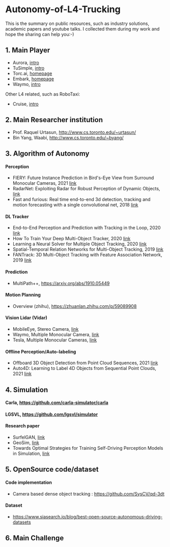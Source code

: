 # Autonomy-of-L4-Trucking
This is the summary on public resources, such as industry solutions, academic papers and youtube talks. I collected them during my work and hope the sharing can help you:-)

## 1. Main Player
- Aurora, [intro](https://www.youtube.com/watch?v=EOhR_RIKmEI)
- TuSimple, [intro](https://www.youtube.com/watch?v=zM7oGhEq2Jo)
- Torc.ai, [homepage](https://torc.ai)
- Embark, [homepage](https://embarktrucks.com)
- Waymo, [intro](https://www.youtube.com/watch?v=oJ96bgmSaW0)

Other L4 related, such as RoboTaxi:
- Cruise,  [intro](https://www.youtube.com/watch?v=uJWN0K26NxQ)

## 2. Main Researcher institution
- Prof. Raquel Urtasun, http://www.cs.toronto.edu/~urtasun/
- Bin Yang, Waabi, http://www.cs.toronto.edu/~byang/

## 3. Algorithm of Autonomy
#### Perception
- FIERY: Future Instance Prediction in Bird's-Eye View from Surround Monocular Cameras, 2021 [link](https://arxiv.org/abs/2104.10490)
- RadarNet: Exploiting Radar for Robust Perception of Dynamic Objects, [link](https://arxiv.org/pdf/2007.14366.pdf)
- Fast and furious: Real time end-to-end 3d detection, tracking and motion forecasting with a single convolutional net, 2018 [link](https://openaccess.thecvf.com/content_cvpr_2018/papers/Luo_Fast_and_Furious_CVPR_2018_paper.pdf)

#### DL Tracker
- End-to-End Perception and Prediction with Tracking in the Loop, 2020 [link](https://arxiv.org/pdf/2005.14711.pdf)
- How To Train Your Deep Multi-Object Tracker, 2020 [link](https://arxiv.org/abs/1906.06618)
- Learning a Neural Solver for Multiple Object Tracking, 2020 [link](https://arxiv.org/abs/1912.07515)
- Spatial-Temporal Relation Networks for Multi-Object Tracking, 2019 [link](https://arxiv.org/pdf/1904.11489.pdf)
- FANTrack: 3D Multi-Object Tracking with Feature Association Network, 2019 [link](https://arxiv.org/abs/1905.02843)

#### Prediction
- MultiPath++, https://arxiv.org/abs/1910.05449

#### Motion Planning
- Overview (zhihu), https://zhuanlan.zhihu.com/p/59089908

#### Vision Lidar (Vidar)
- MobileEye, Stereo Camera, [link](https://s21.q4cdn.com/600692695/files/doc_presentations/2020/1/Mobileye-CES-2020-presentation.pdf)
- Waymo, Multiple Monocular Camera, [link](https://youtu.be/rbDuK5e1bWw?t=555)
- Tesla, Multiple Monocular Cameras, [link](https://www.youtube.com/watch?v=NSDTZQdo6H8)

#### Offline Perception/Auto-labeling
- Offboard 3D Object Detection from Point Cloud Sequences, 2021 [link](https://arxiv.org/abs/2103.05073)
- Auto4D: Learning to Label 4D Objects from Sequential Point Clouds, 2021 [link](https://arxiv.org/pdf/2101.06586.pdf)

## 4. Simulation
#### Carla, https://github.com/carla-simulator/carla
#### LGSVL, https://github.com/lgsvl/simulator
#### Research paper
- SurfelGAN, [link](https://openaccess.thecvf.com/content_CVPR_2020/papers/Yang_SurfelGAN_Synthesizing_Realistic_Sensor_Data_for_Autonomous_Driving_CVPR_2020_paper.pdf)
- GeoSim, [link](https://openaccess.thecvf.com/content/CVPR2021/papers/Chen_GeoSim_Realistic_Video_Simulation_via_Geometry-Aware_Composition_for_Self-Driving_CVPR_2021_paper.pdf)
- Towards Optimal Strategies for Training Self-Driving Perception Models in Simulation, [link](https://arxiv.org/pdf/2111.07971.pdf)

## 5. OpenSource code/dataset
#### Code implementation
- Camera based dense object tracking : https://github.com/SysCV/qd-3dt

#### Dataset
- https://www.siasearch.io/blog/best-open-source-autonomous-driving-datasets

## 6. Main Challenge
